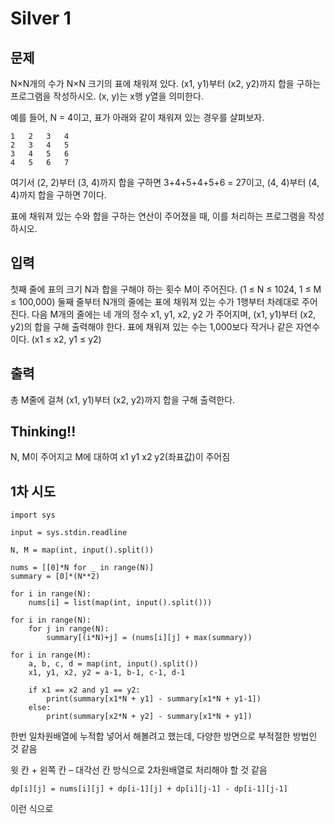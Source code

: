 # Silver 1

## 문제
N×N개의 수가 N×N 크기의 표에 채워져 있다. (x1, y1)부터 (x2, y2)까지 합을 구하는 프로그램을 작성하시오. (x, y)는 x행 y열을 의미한다.

예를 들어, N = 4이고, 표가 아래와 같이 채워져 있는 경우를 살펴보자.

    1	2	3	4
    2	3	4	5
    3	4	5	6
    4	5	6	7
여기서 (2, 2)부터 (3, 4)까지 합을 구하면 3+4+5+4+5+6 = 27이고, (4, 4)부터 (4, 4)까지 합을 구하면 7이다.

표에 채워져 있는 수와 합을 구하는 연산이 주어졌을 때, 이를 처리하는 프로그램을 작성하시오.

## 입력
첫째 줄에 표의 크기 N과 합을 구해야 하는 횟수 M이 주어진다. (1 ≤ N ≤ 1024, 1 ≤ M ≤ 100,000) 둘째 줄부터 N개의 줄에는 표에 채워져 있는 수가 1행부터 차례대로 주어진다. 다음 M개의 줄에는 네 개의 정수 x1, y1, x2, y2 가 주어지며, (x1, y1)부터 (x2, y2)의 합을 구해 출력해야 한다. 표에 채워져 있는 수는 1,000보다 작거나 같은 자연수이다. (x1 ≤ x2, y1 ≤ y2)

## 출력
총 M줄에 걸쳐 (x1, y1)부터 (x2, y2)까지 합을 구해 출력한다.

## Thinking!!
N, M이 주어지고
M에 대하여 x1 y1 x2 y2(좌표값)이 주어짐


## 1차 시도

    import sys
    
    input = sys.stdin.readline
    
    N, M = map(int, input().split())
    
    nums = [[0]*N for _ in range(N)]
    summary = [0]*(N**2)
    
    for i in range(N):
        nums[i] = list(map(int, input().split()))
    
    for i in range(N):
        for j in range(N):
            summary[(i*N)+j] = (nums[i][j] + max(summary))
    
    for i in range(M):
        a, b, c, d = map(int, input().split())
        x1, y1, x2, y2 = a-1, b-1, c-1, d-1
    
        if x1 == x2 and y1 == y2:
            print(summary[x1*N + y1] - summary[x1*N + y1-1])
        else:
            print(summary[x2*N + y2] - summary[x1*N + y1])

한번 일차원배열에 누적합 넣어서 해볼려고 했는데, 다양한 방면으로 부적절한 방법인 것 같음

윗 칸 + 왼쪽 칸 – 대각선 칸 방식으로 2차원배열로 처리해야 할 것 같음

    dp[i][j] = nums[i][j] + dp[i-1][j] + dp[i][j-1] - dp[i-1][j-1]
이런 식으로